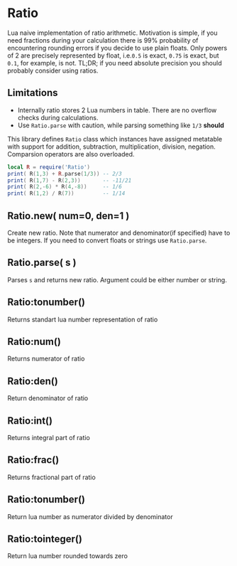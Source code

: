 Ratio
=====

Lua naive implementation of ratio arithmetic. Motivation is simple, if you need
fractions during your calculation there is 99% probability of encountering
rounding errors if you decide to use plain floats. Only powers of 2 are precisely
represented by float, i.e.`0.5` is exact, `0.75` is exact, but `0.1`, for example, 
is not. TL;DR; if you need absolute precision you should probably consider using 
ratios.

Limitations
-----------
* Internally ratio stores 2 Lua numbers in table. There are no overflow checks
during calculations.
* Use `Ratio.parse` with caution, while parsing something like `1/3` **should**

This library defines `Ratio` class which instances have assigned metatable with
support for addition, subtraction, multiplication, division, negation. Comparsion
operators are also overloaded.

```lua
local R = require('Ratio')
print( R(1,3) + R.parse(1/3)) -- 2/3
print( R(1,7) - R(2,3))       -- -11/21
print( R(2,-6) * R(4,-8))     -- 1/6
print( R(1,2) / R(7))         -- 1/14
```

Ratio.new( num=0, den=1 )
-------------------------
Create new ratio. Note that numerator and denominator(if specified) have to be
integers. If you need to convert floats or strings use `Ratio.parse`.

Ratio.parse( s )
----------------
Parses `s` and returns new ratio. Argument could be either number or string.

Ratio:tonumber()
----------------
Returns standart lua number representation of ratio

Ratio:num()
-----------
Returns numerator of ratio

Ratio:den()
-----------
Return denominator of ratio

Ratio:int()
-----------
Returns integral part of ratio

Ratio:frac()
------------
Returns fractional part of ratio

Ratio:tonumber()
----------------
Return lua number as numerator divided by denominator

Ratio:tointeger()
-----------------
Return lua number rounded towards zero
